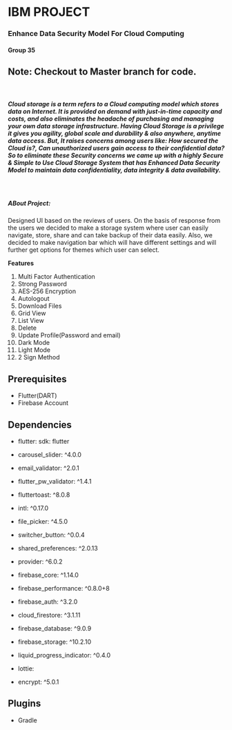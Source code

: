 # IBM PROJECT
### Enhance Data Security Model For Cloud Computing
#### Group 35

## Note: Checkout to Master branch for code.
&nbsp;
##### Cloud storage is a term refers to a Cloud computing model which stores data on Internet. It is provided on demand with just-in-time capacity and costs, and also eliminates the headache of purchasing and managing your own data storage infrastructure. Having Cloud Storage is a privilege it gives you agility, global scale and durability & also anywhere, anytime data access. But, It raises concerns among users like: How secured the Cloud is?, Can unauthorized users gain access to their confidential data? So to eliminate these Security concerns we came up with a highly Secure & Simple to Use Cloud Storage System that has Enhanced Data Security Model to maintain data confidentiality, data integrity & data availability.
&nbsp;
##### ABout Project:
Designed UI based on the reviews of users. On the basis of response from the users we decided to make a
storage system where user can easily navigate, store, share and can take backup of their data easily. Also,
we decided to make navigation bar which will have different settings and will further get options for
themes which user can select.

**Features**
   1. Multi Factor Authentication
   2. Strong Password
   3. AES-256 Encryption
   4. Autologout
   5. Download Files
   6. Grid View
   7. List View
   8. Delete
   9. Update Profile(Password and email)
   10. Dark Mode
   11. Light Mode
   12. 2 Sign Method

## Prerequisites

- Flutter(DART)
- Firebase Account

## Dependencies

-  flutter:
    sdk: flutter

- carousel_slider: ^4.0.0
- email_validator: ^2.0.1
- flutter_pw_validator: ^1.4.1
- fluttertoast: ^8.0.8
- intl: ^0.17.0
- file_picker: ^4.5.0
- switcher_button: ^0.0.4
- shared_preferences: ^2.0.13
- provider: ^6.0.2
- firebase_core: ^1.14.0
- firebase_performance: ^0.8.0+8
- firebase_auth: ^3.2.0
- cloud_firestore: ^3.1.11
- firebase_database: ^9.0.9
- firebase_storage: ^10.2.10
- liquid_progress_indicator: ^0.4.0
- lottie:
- encrypt: ^5.0.1

## Plugins

- Gradle
